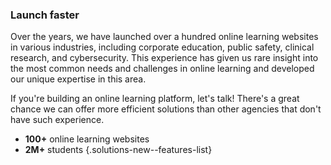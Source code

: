 ### Launch faster

Over the years, we have launched over a hundred online learning websites in various
industries, including corporate education, public safety, clinical research, and
cybersecurity. This experience has given us rare insight into the most common needs
and challenges in online learning and developed our unique expertise in this area.

If you're building an online learning platform, let's talk! There's a great chance
we can offer more efficient solutions than other agencies that don't have such experience.

- **100+** online learning websites
- **2M+** students
{.solutions-new--features-list}
